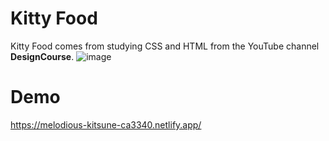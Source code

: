 # Kitty Food
Kitty Food comes from studying CSS and HTML from the YouTube channel **DesignCourse**.
![image](https://github.com/danworanut/Learn-HTML-and-CSS-of-DesignCourse-DesignCourse/assets/146110465/e2f4ee66-530d-419f-8141-d42636f265a2)


# Demo
https://melodious-kitsune-ca3340.netlify.app/


